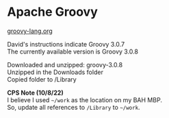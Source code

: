 # Apache Groovy

[groovy-lang.org](https://groovy-lang.org/index.html)

David's instructions indicate Groovy 3.0.7  
The currently available version is Groovy 3.0.8  

Downloaded and unzipped: groovy-3.0.8  
Unzipped in the Downloads folder  
Copied folder to /Library

**CPS Note (10/8/22)**  
I believe I used `~/work` as the location on my BAH MBP.  
So, update all references to `/Library` to `~/work`.  
